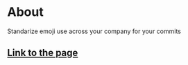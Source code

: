 # About

Standarize emoji use across your company for your commits

## [Link to the page](https://em-commit.s3-sa-east-1.amazonaws.com/index.html)
